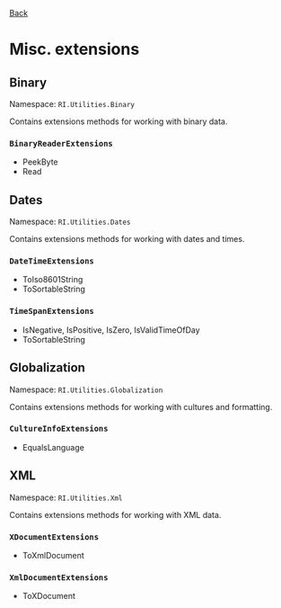 [Back](index.md)

# Misc. extensions

## Binary

Namespace: `RI.Utilities.Binary`

Contains extensions methods for working with binary data.

### `BinaryReaderExtensions`

* PeekByte
* Read

## Dates

Namespace: `RI.Utilities.Dates`

Contains extensions methods for working with dates and times.

### `DateTimeExtensions`

* ToIso8601String
* ToSortableString

### `TimeSpanExtensions`

* IsNegative, IsPositive, IsZero, IsValidTimeOfDay
* ToSortableString

## Globalization

Namespace: `RI.Utilities.Globalization`

Contains extensions methods for working with cultures and formatting.

### `CultureInfoExtensions`

* EqualsLanguage

## XML

Namespace: `RI.Utilities.Xml`

Contains extensions methods for working with XML data.

### `XDocumentExtensions`

* ToXmlDocument

### `XmlDocumentExtensions`

* ToXDocument

